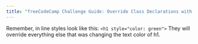 ```yaml
---
title: "freeCodeCamp Challenge Guide: Override Class Declarations with inline styles"
---
```


Remember, in line styles look like this: `<h1 style="color: green">` They will override everything else that was changing the text color of h1.
